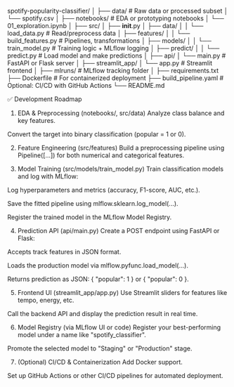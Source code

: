 spotify-popularity-classifier/
│
├── data/                        # Raw data or processed subset
│   └── spotify.csv
│
├── notebooks/                   # EDA or prototyping notebooks
│   └── 01_exploration.ipynb
│
├── src/
│   ├── __init__.py
│   ├── data/
│   │   └── load_data.py         # Read/preprocess data
│   ├── features/
│   │   └── build_features.py    # Pipelines, transformations
│   ├── models/
│   │   └── train_model.py       # Training logic + MLflow logging
│   ├── predict/
│   │   └── predict.py           # Load model and make predictions
│
├── api/
│   └── main.py                  # FastAPI or Flask server
│
├── streamlit_app/
│   └── app.py                   # Streamlit frontend
│
├── mlruns/                      # MLflow tracking folder
│
├── requirements.txt
├── Dockerfile                   # For containerized deployment
├── build_pipeline.yaml          # Optional: CI/CD with GitHub Actions
└── README.md


✅ Development Roadmap
1. EDA & Preprocessing (notebooks/, src/data)
Analyze class balance and key features.

Convert the target into binary classification (popular = 1 or 0).

2. Feature Engineering (src/features)
Build a preprocessing pipeline using Pipeline([...]) for both numerical and categorical features.

3. Model Training (src/models/train_model.py)
Train classification models and log with MLflow:

Log hyperparameters and metrics (accuracy, F1-score, AUC, etc.).

Save the fitted pipeline using mlflow.sklearn.log_model(...).

Register the trained model in the MLflow Model Registry.

4. Prediction API (api/main.py)
Create a POST endpoint using FastAPI or Flask:

Accepts track features in JSON format.

Loads the production model via mlflow.pyfunc.load_model(...).

Returns prediction as JSON: { "popular": 1 } or { "popular": 0 }.

5. Frontend UI (streamlit_app/app.py)
Use Streamlit sliders for features like tempo, energy, etc.

Call the backend API and display the prediction result in real time.

6. Model Registry (via MLflow UI or code)
Register your best-performing model under a name like "spotify_classifier".

Promote the selected model to "Staging" or "Production" stage.

7. (Optional) CI/CD & Containerization
Add Docker support.

Set up GitHub Actions or other CI/CD pipelines for automated deployment.

